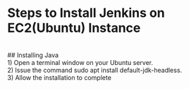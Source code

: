 # Steps to Install Jenkins on EC2(Ubuntu) Instance #
</br>
## Installing Java
</br>
1) Open a terminal window on your Ubuntu server.
</br>
2) Issue the command sudo apt install default-jdk-headless.
</br>
3) Allow the installation to complete

